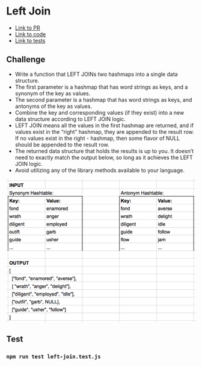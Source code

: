# Left Join

- [Link to PR](https://github.com/LydiaMT/data-structures-and-algorithms/pull/45)
- [Link to code](https://github.com/LydiaMT/data-structures-and-algorithms/blob/main/javascript/code-challenges/leftJoin/left-join.js)
- [Link to tests](https://github.com/LydiaMT/data-structures-and-algorithms/blob/main/javascript/code-challenges/leftJoin/__test__/left-join.test.js)

## Challenge

- Write a function that LEFT JOINs two hashmaps into a single data structure.
- The first parameter is a hashmap that has word strings as keys, and a synonym of the key as values.
- The second parameter is a hashmap that has word strings as keys, and antonyms of the key as values.
- Combine the key and corresponding values (if they exist) into a new data structure according to LEFT JOIN logic.
- LEFT JOIN means all the values in the first hashmap are returned, and if values exist in the “right” hashmap, they are appended to the result row. If no values exist in the right - hashmap, then some flavor of NULL should be appended to the result row.
- The returned data structure that holds the results is up to you. It doesn’t need to exactly match the output below, so long as it achieves the LEFT JOIN logic.
- Avoid utilizing any of the library methods available to your language.

![example](img/leftJoinTable.png)

## Test

### `npm run test left-join.test.js`
